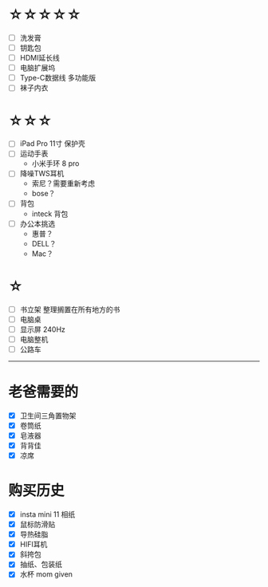 # ☆☆☆☆☆
- [ ] 洗发膏
- [ ] 钥匙包
- [ ] HDMI延长线
- [ ] 电脑扩展坞
- [ ] Type-C数据线 多功能版
- [ ] 袜子内衣

# ☆☆☆
- [ ] iPad Pro 11寸 保护壳
- [ ] 运动手表
	- 小米手环 8 pro
- [ ] 降噪TWS耳机
	- 索尼？需要重新考虑
	- bose？
- [ ] 背包
	- inteck 背包
- [ ] 办公本挑选
	- 惠普？
	- DELL？
	- Mac？

# ☆
- [ ] 书立架 整理搁置在所有地方的书
- [ ] 电脑桌
- [ ] 显示屏 240Hz
- [ ] 电脑整机
- [ ] 公路车

---
# 老爸需要的

- [x] 卫生间三角置物架
- [x] 卷筒纸
- [x] 皂液器
- [x] 背背佳
- [x] 凉席
# 购买历史

- [x] insta mini 11 相纸
- [x] 鼠标防滑贴
- [x] 导热硅脂
- [x] HIFI耳机
- [x] 斜挎包
- [x] 抽纸、包装纸
- [x] 水杯 mom given